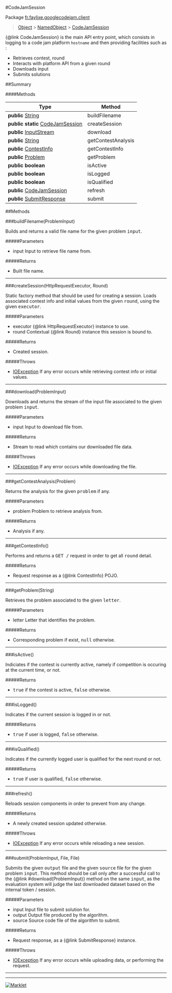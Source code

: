 #CodeJamSession

Package [fr.faylixe.googlecodejam.client](README.md)<br>
> [Object](../../../ava/lang/Object.md) > [NamedObject](common/NamedObject.md) > [CodeJamSession](CodeJamSession.md)

{@link CodeJamSession} is the main API entry point, which consists
 in logging to a code jam platform ``hostname`` and then providing
 facilities such as :
 <br>
 * Retrieves contest, round
 * Interacts with platform API from a given round
 * Downloads input
 * Submits solutions

##Summary

####Methods

Type | Method
 --- | --- 
**public** [String](../../../ava/lang/String.md) | buildFilename
**public static** [CodeJamSession](CodeJamSession.md) | createSession
**public** [InputStream](../../../ava/io/InputStream.md) | download
**public** [String](../../../ava/lang/String.md) | getContestAnalysis
**public** [ContestInfo](webservice/ContestInfo.md) | getContestInfo
**public** [Problem](webservice/Problem.md) | getProblem
**public** **boolean** | isActive
**public** **boolean** | isLogged
**public** **boolean** | isQualified
**public** [CodeJamSession](CodeJamSession.md) | refresh
**public** [SubmitResponse](webservice/SubmitResponse.md) | submit


##Methods

###buildFilename(ProblemInput)


<p>Builds and returns a valid file name
 for the given problem <tt>input</tt>.</p>
#####Parameters


* input Input to retrieve file name from.

#####Returns


* Built file name.

---
###createSession(HttpRequestExecutor, Round)


<p>Static factory method that should be used for creating a session.
 Loads associated contest info and initial values from the given
 <tt>round</tt>, using the given <tt>executor</tt>.</p>
#####Parameters


* executor {@link HttpRequestExecutor} instance to use.
* round Contextual {@link Round} instance this session is bound to.

#####Returns


* Created session.

#####Throws

* [IOException](../../../ava/io/IOException.md) If any error occurs while retrieving contest info or initial values.

---
###download(ProblemInput)


<p>Downloads and returns the stream of the
 input file associated to the given problem
 <tt>input</tt>.</p>
#####Parameters


* input Input to download file from.

#####Returns


* Stream to read which contains our downloaded file data.

#####Throws

* [IOException](../../../ava/io/IOException.md) If any error occurs while downloading the file.

---
###getContestAnalysis(Problem)


<p>Returns the analysis for the given
 <tt>problem</tt> if any.</p>
#####Parameters


* problem Problem to retrieve analysis from.

#####Returns


* Analysis if any.

---
###getContestInfo()


<p>Performs and returns a <tt>GET /</tt> request
 in order to get all <tt>round</tt> detail.</p>
#####Returns


* Request response as a {@link ContestInfo} POJO.

---
###getProblem(String)


<p>Retrieves the problem associated
 to the given <tt>letter</tt>.</p>
#####Parameters


* letter Letter that identifies the problem.

#####Returns


* Corresponding problem if exist, <tt>null</tt> otherwise.

---
###isActive()


<p>Indiciates if the contest is currently active,
 namely if competition is occuring at the current
 time, or not.</p>
#####Returns


* <tt>true</tt> if the contest is active, <tt>false</tt> otherwise.

---
###isLogged()


<p>Indicates if the current session is logged in or not.</p>
#####Returns


* <tt>true</tt> if user is logged, <tt>false</tt> otherwise.

---
###isQualified()


<p>Indicates if the currently logged user is qualified
 for the next round or not.</p>
#####Returns


* <tt>true</tt> if user is qualified, <tt>false</tt> otherwise.

---
###refresh()


<p>Reloads session components in order to prevent from any change.</p>
#####Returns


* A newly created session updated otherwise.

#####Throws

* [IOException](../../../ava/io/IOException.md) If any error occurs while reloading a new session.

---
###submit(ProblemInput, File, File)


<p>Submits the given <tt>output</tt> file and the
 given <tt>source</tt> file for the given problem
 <tt>input</tt>. This method should be call only
 after a successful call to the {@link #download(ProblemInput)}
 method on the same <tt>input</tt>, as the evaluation
 system will judge the last downloaded dataset
 based on the internal token / session.</p>
#####Parameters


* input Input file to submit solution for.
* output Output file produced by the algorithm.
* source Source code file of the algorithm to submit.

#####Returns


* Request response, as a {@link SubmitResponse} instance.

#####Throws

* [IOException](../../../ava/io/IOException.md) If any error occurs while uploading data, or performing the request.

---
---
[![Marklet](https://img.shields.io/badge/Generated%20by-Marklet-green.svg)](https://github.com/Faylixe/marklet)